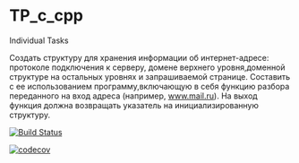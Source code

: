 # TP_c_cpp
Individual Tasks 

Создать структуру для хранения информации об интернет-адресе: протоколе подключения к серверу,
домене верхнего уровня,доменной структуре на остальных уровнях и запрашиваемой странице.
Составить с ее использованием программу,включающую в себя функцию разбора переданного на вход адреса (например, www.mail.ru).
На выход функция должна возвращать указатель на инициализированную структуру.


[![Build Status](https://travis-ci.com/vr009/TP_c_cpp.svg?branch=iz1)](https://travis-ci.com/vr009/TP_c_cpp)

[![codecov](https://codecov.io/gh/vr009/TP_c_cpp/branch/iz1/graph/badge.svg?token=IVDd4yC5nT)](https://codecov.io/gh/vr009/TP_c_cpp)
